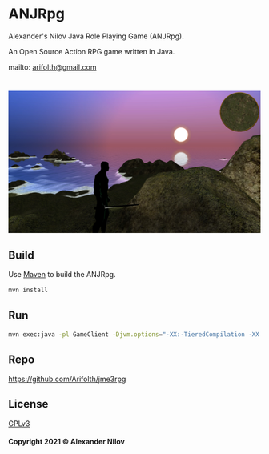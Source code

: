 # ANJRpg
Alexander's Nilov Java Role Playing Game (ANJRpg).

An Open Source Action RPG game written in Java.

mailto: <arifolth@gmail.com>

#
![Image](Screenshot_sunset.jpg "icon")

## Build

Use [Maven](https://maven.apache.org/) to build the ANJRpg.

```bash
mvn install
```
## Run
```bash
mvn exec:java -pl GameClient -Djvm.options="-XX:-TieredCompilation -XX:TieredStopAtLevel=3 -server -XX:+UnlockExperimentalVMOptions -XX:+UseZGC"
```
## Repo

<https://github.com/Arifolth/jme3rpg>

## License
[GPLv3](https://www.gnu.org/licenses/gpl-3.0.txt)

#### Copyright 2021 &copy; Alexander Nilov